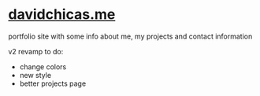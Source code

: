 # [davidchicas.me](https://davidchicas.me/) 
portfolio site with some info about me, my projects and contact information
 
v2 revamp to do: 
- change colors
- new style
- better projects page
